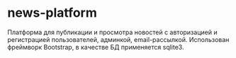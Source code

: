 # news-platform

Платформа для публикации и просмотра новостей с авторизацией и регистрацией пользователей, админкой, email-рассылкой. Использован фреймворк Bootstrap, в качестве БД применяется sqlite3.
